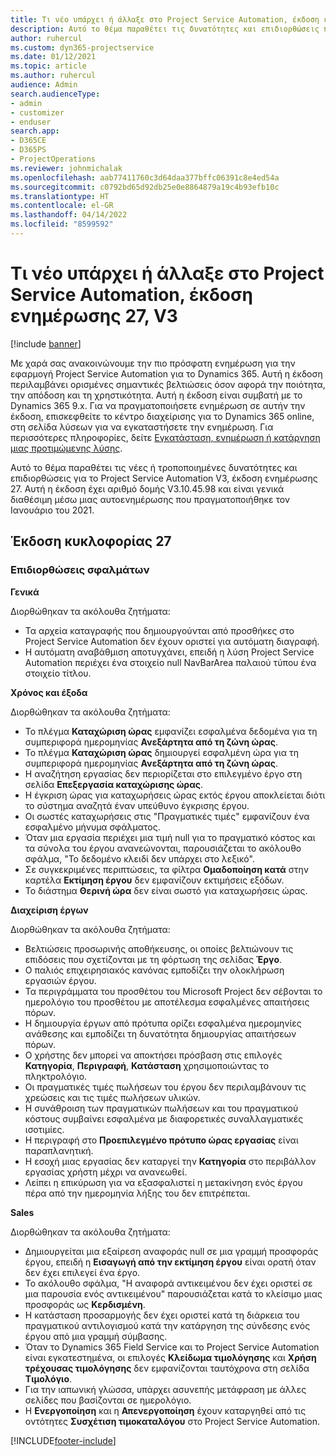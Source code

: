```yaml
---
title: Τι νέο υπάρχει ή άλλαξε στο Project Service Automation, έκδοση ενημέρωσης 27, V3
description: Αυτό το θέμα παραθέτει τις δυνατότητες και επιδιορθώσεις που είναι διαθέσιμες στο Project Service Automation, έκδοση ενημέρωσης 27, V3.
author: ruhercul
ms.custom: dyn365-projectservice
ms.date: 01/12/2021
ms.topic: article
ms.author: ruhercul
audience: Admin
search.audienceType:
- admin
- customizer
- enduser
search.app:
- D365CE
- D365PS
- ProjectOperations
ms.reviewer: johnmichalak
ms.openlocfilehash: aab77411760c3d64daa377bffc06391c8e4ed54a
ms.sourcegitcommit: c0792bd65d92db25e0e8864879a19c4b93efb10c
ms.translationtype: HT
ms.contentlocale: el-GR
ms.lasthandoff: 04/14/2022
ms.locfileid: "8599592"
---
```

# <a name="whats-new-or-changed-in-project-service-automation-update-release-27-v3"></a>Τι νέο υπάρχει ή άλλαξε στο Project Service Automation, έκδοση ενημέρωσης 27, V3

[!include [banner](../includes/psa-now-project-operations.md)]

Με χαρά σας ανακοινώνουμε την πιο πρόσφατη ενημέρωση για την εφαρμογή Project Service Automation για το Dynamics 365. Αυτή η έκδοση περιλαμβάνει ορισμένες σημαντικές βελτιώσεις όσον αφορά την ποιότητα, την απόδοση και τη χρηστικότητα. Αυτή η έκδοση είναι συμβατή με το Dynamics 365 9.x. Για να πραγματοποιήσετε ενημέρωση σε αυτήν την έκδοση, επισκεφθείτε το κέντρο διαχείρισης για το Dynamics 365 online, στη σελίδα λύσεων για να εγκαταστήσετε την ενημέρωση. Για περισσότερες πληροφορίες, δείτε [Εγκατάσταση, ενημέρωση ή κατάργηση μιας προτιμώμενης λύσης](/power-platform/admin/install-remove-preferred-solution).

Αυτό το θέμα παραθέτει τις νέες ή τροποποιημένες δυνατότητες και επιδιορθώσεις για το Project Service Automation V3, έκδοση ενημέρωσης 27. Αυτή η έκδοση έχει αριθμό δομής V3.10.45.98 και είναι γενικά διαθέσιμη μέσω μιας αυτοενημέρωσης που πραγματοποιήθηκε τον Ιανουάριο του 2021.

## <a name="update-release-27"></a>Έκδοση κυκλοφορίας 27

### <a name="bug-fixes"></a>Επιδιορθώσεις σφαλμάτων

**Γενικά**

Διορθώθηκαν τα ακόλουθα ζητήματα:

- Τα αρχεία καταγραφής που δημιουργούνται από προσθήκες στο Project Service Automation δεν έχουν οριστεί για αυτόματη διαγραφή.
- Η αυτόματη αναβάθμιση αποτυγχάνει, επειδή η λύση Project Service Automation περιέχει ένα στοιχείο null NavBarArea παλαιού τύπου ένα στοιχείο τίτλου.

**Χρόνος και έξοδα**

Διορθώθηκαν τα ακόλουθα ζητήματα:

- Το πλέγμα **Καταχώριση ώρας** εμφανίζει εσφαλμένα δεδομένα για τη συμπεριφορά ημερομηνίας **Ανεξάρτητα από τη ζώνη ώρας**.
- Το πλέγμα **Καταχώριση ώρας** δημιουργεί εσφαλμένη ώρα για τη συμπεριφορά ημερομηνίας **Ανεξάρτητα από τη ζώνη ώρας**.
- Η αναζήτηση εργασίας δεν περιορίζεται στο επιλεγμένο έργο στη σελίδα **Επεξεργασία καταχώρισης ώρας**.
- Η έγκριση ώρας για καταχωρήσεις ώρας εκτός έργου αποκλείεται διότι το σύστημα αναζητά έναν υπεύθυνο έγκρισης έργου.
- Οι σωστές καταχωρήσεις στις "Πραγματικές τιμές" εμφανίζουν ένα εσφαλμένο μήνυμα σφάλματος.
- Όταν μια εργασία περιέχει μια τιμή null για το πραγματικό κόστος και τα σύνολα του έργου ανανεώνονται, παρουσιάζεται το ακόλουθο σφάλμα, "Το δεδομένο κλειδί δεν υπάρχει στο λεξικό".
- Σε συγκεκριμένες περιπτώσεις, τα φίλτρα **Ομαδοποίηση κατά** στην καρτέλα **Εκτίμηση έργου** δεν εμφανίζουν εκτιμήσεις εξόδων.
- Το διάστημα **Θερινή ώρα** δεν είναι σωστό για καταχωρήσεις ώρας.

**Διαχείριση έργων**

Διορθώθηκαν τα ακόλουθα ζητήματα:

- Βελτιώσεις προσωρινής αποθήκευσης, οι οποίες βελτιώνουν τις επιδόσεις που σχετίζονται με τη φόρτωση της σελίδας **Έργο**.
- Ο παλιός επιχειρησιακός κανόνας εμποδίζει την ολοκλήρωση εργασιών έργου.
- Τα περιγράμματα του προσθέτου του Microsoft Project δεν σέβονται το ημερολόγιο του προσθέτου με αποτέλεσμα εσφαλμένες απαιτήσεις πόρων.
- Η δημιουργία έργων από πρότυπα ορίζει εσφαλμένα ημερομηνίες ανάθεσης και εμποδίζει τη δυνατότητα δημιουργίας απαιτήσεων πόρων.
- Ο χρήστης δεν μπορεί να αποκτήσει πρόσβαση στις επιλογές **Κατηγορία**, **Περιγραφή**, **Κατάσταση** χρησιμοποιώντας το πληκτρολόγιο.
- Οι πραγματικές τιμές πωλήσεων του έργου δεν περιλαμβάνουν τις χρεώσεις και τις τιμές πωλήσεων υλικών.
- Η συνάθροιση των πραγματικών πωλήσεων και του πραγματικού κόστους συμβαίνει εσφαλμένα με διαφορετικές συναλλαγματικές ισοτιμίες.
- Η περιγραφή στο **Προεπιλεγμένο πρότυπο ώρας εργασίας** είναι παραπλανητική.
- Η εσοχή μιας εργασίας δεν καταργεί την **Κατηγορία** στο περιβάλλον εργασίας χρήστη μέχρι να ανανεωθεί.
- Λείπει η επικύρωση για να εξασφαλιστεί η μετακίνηση ενός έργου πέρα από την ημερομηνία λήξης του δεν επιτρέπεται.

**Sales**

Διορθώθηκαν τα ακόλουθα ζητήματα:

- Δημιουργείται μια εξαίρεση αναφοράς null σε μια γραμμή προσφοράς έργου, επειδή η **Εισαγωγή από την εκτίμηση έργου** είναι ορατή όταν δεν έχει επιλεγεί ένα έργο.
- Το ακόλουθο σφάλμα, "Η αναφορά αντικειμένου δεν έχει οριστεί σε μια παρουσία ενός αντικειμένου" παρουσιάζεται κατά το κλείσιμο μιας προσφοράς ως **Κερδισμένη**.
- Η κατάσταση προσαρμογής δεν έχει οριστεί κατά τη διάρκεια του πραγματικού αντιλογισμού κατά την κατάργηση της σύνδεσης ενός έργου από μια γραμμή σύμβασης.
- Όταν το Dynamics 365 Field Service και το Project Service Automation είναι εγκατεστημένα, οι επιλογές **Κλείδωμα τιμολόγησης** και **Χρήση τρέχουσας τιμολόγησης** δεν εμφανίζονται ταυτόχρονα στη σελίδα **Τιμολόγιο**.
- Για την ιαπωνική γλώσσα, υπάρχει ασυνεπής μετάφραση με άλλες σελίδες που βασίζονται σε ημερολόγιο.
- Η **Ενεργοποίηση** και η **Απενεργοποίηση** έχουν καταργηθεί από τις οντότητες **Συσχέτιση τιμοκαταλόγου** στο Project Service Automation.


[!INCLUDE[footer-include](../includes/footer-banner.md)]
